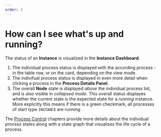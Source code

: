 ```yaml
---
order: 2
---
```

# How can I see what's up and running?

The status of an **Instance** is visualized in the **Instance Dashboard**.

1. The individual process status is displayed with the according process - in the table row, or on the card, depending on the view mode.
2. The indivifual process status is displayed in even more detail when clicking a process in the **Process Details Panel**.
3. The overall **Node** state is displayed _above_ the individual process list, and is also visible in _collapsed mode_. This overall status displayes whether the current state is the expected state for a _running_ instance. More explicitly this means if there is a green checkmark, all processes of start type `INSTANCE` are running.

The [Process Control](/user/processcontrol/#process-control) chapters provide more details about the individual process states along with a state graph that visualizes the life cycle of a process.
